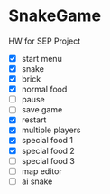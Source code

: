 # SnakeGame
HW for SEP Project

- [x] start menu
- [x] snake
- [x] brick
- [x] normal food
- [ ] pause
- [ ] save game
- [x] restart
- [x] multiple players
- [x] special food 1
- [x] special food 2
- [ ] special food 3
- [ ] map editor
- [ ] ai snake